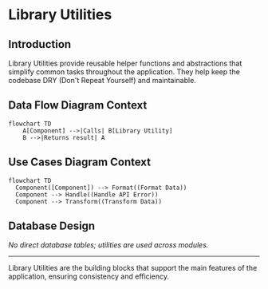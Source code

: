 # Library Utilities

## Introduction
Library Utilities provide reusable helper functions and abstractions that simplify common tasks throughout the application. They help keep the codebase DRY (Don't Repeat Yourself) and maintainable.

## Data Flow Diagram Context
```mermaid
flowchart TD
    A[Component] -->|Calls| B[Library Utility]
    B -->|Returns result| A
```

## Use Cases Diagram Context
```mermaid
flowchart TD
  Component([Component]) --> Format((Format Data))
  Component --> Handle((Handle API Error))
  Component --> Transform((Transform Data))
```


## Database Design
_No direct database tables; utilities are used across modules._

---
Library Utilities are the building blocks that support the main features of the application, ensuring consistency and efficiency. 